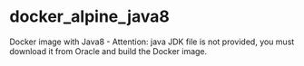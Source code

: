 # docker_alpine_java8
Docker image with Java8 - Attention: java JDK file is not provided, you must download it from Oracle and build the Docker image.
